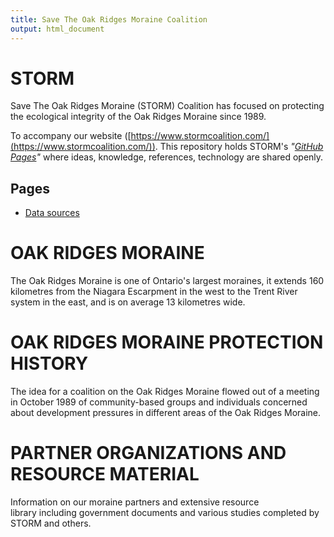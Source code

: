 ```yaml
---
title: Save The Oak Ridges Moraine Coalition
output: html_document
---
```


# STORM

Save The Oak Ridges  Moraine (STORM) Coalition has focused on protecting the ecological integrity of the Oak Ridges Moraine since 1989.

To accompany our website ([https://www.stormcoalition.com/](https://www.stormcoalition.com/)). This repository holds STORM's *"[GitHub Pages](https://pages.github.com/)"* where ideas, knowledge, references, technology are shared openly.

## Pages

- [Data sources](sources.html)



# OAK RIDGES MORAINE

The Oak Ridges Moraine is one of Ontario's largest moraines, it extends 160 kilometres from the Niagara Escarpment in the west to the Trent River system in the east, and is on average 13 kilometres wide. 


# OAK RIDGES MORAINE PROTECTION HISTORY

The idea for a coalition on the Oak Ridges Moraine flowed out of a meeting in October 1989 of community-based groups and individuals concerned about development pressures in different areas of the Oak Ridges Moraine.


# PARTNER ORGANIZATIONS AND RESOURCE MATERIAL

Information on our moraine partners and extensive resource library including government documents and various studies completed by STORM and others.



